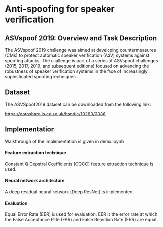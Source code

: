 # Anti-spoofing for speaker verification

## ASVspoof 2019: Overview and Task Description

The ASVspoof 2019 challenge was aimed at developing countermeasures (CMs) to protect automatic speaker verification (ASV) systems against spoofing attacks. The challenge is part of a series of ASVspoof challenges (2015, 2017, 2019, and subsequent editions) focused on advancing the robustness of speaker verification systems in the face of increasingly sophisticated spoofing techniques.

## Dataset
The ASVSpoof2019 dataset can be downloaded from the following link:

https://datashare.is.ed.ac.uk/handle/10283/3336

## Implementation

Walkthrough of the implementation is given in demo.ipynb
#### Feature extraction technique 

Constant Q Cepstral Coefficients (CQCC) feature extraction technique is used. 
#### Neural network architecture

A deep residual neural network (Deep ResNet) is implemented.

#### Evaluation

Equal Error Rate (EER) is used for evaluation. EER is the error rate at which the False Acceptance Rate (FAR) and False Rejection Rate (FRR) are equal.


